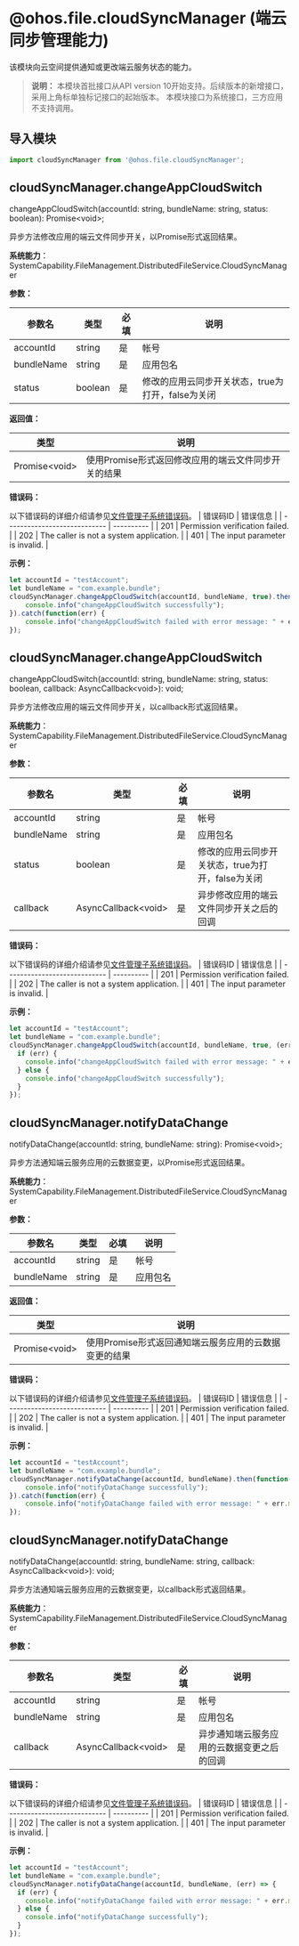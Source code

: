 # @ohos.file.cloudSyncManager (端云同步管理能力)

该模块向云空间提供通知或更改端云服务状态的能力。

> **说明：**
> 本模块首批接口从API version 10开始支持。后续版本的新增接口，采用上角标单独标记接口的起始版本。
> 本模块接口为系统接口，三方应用不支持调用。

## 导入模块

```js
import cloudSyncManager from '@ohos.file.cloudSyncManager';
```

## cloudSyncManager.changeAppCloudSwitch

changeAppCloudSwitch(accountId: string, bundleName: string, status: boolean): Promise&lt;void&gt;;

异步方法修改应用的端云文件同步开关，以Promise形式返回结果。

**系统能力**：SystemCapability.FileManagement.DistributedFileService.CloudSyncManager

**参数：**

| 参数名     | 类型   | 必填 | 说明 |
| ---------- | ------ | ---- | ---- |
| accountId | string | 是   | 帐号|
| bundleName | string | 是   | 应用包名|
| status | boolean | 是   | 修改的应用云同步开关状态，true为打开，false为关闭|

**返回值：**

| 类型                  | 说明             |
| --------------------- | ---------------- |
| Promise&lt;void&gt; | 使用Promise形式返回修改应用的端云文件同步开关的结果 |

**错误码：**

以下错误码的详细介绍请参见[文件管理子系统错误码](../errorcodes/errorcode-filemanagement.md)。
| 错误码ID                     | 错误信息        |
| ---------------------------- | ---------- |
| 201 | Permission verification failed. |
| 202 | The caller is not a system application. |
| 401 | The input parameter is invalid. |

**示例：**

  ```js
  let accountId = "testAccount";
  let bundleName = "com.example.bundle";
  cloudSyncManager.changeAppCloudSwitch(accountId, bundleName, true).then(function() {
      console.info("changeAppCloudSwitch successfully");
  }).catch(function(err) {
      console.info("changeAppCloudSwitch failed with error message: " + err.message + ", error code: " + err.code);
  });
  ```

## cloudSyncManager.changeAppCloudSwitch

changeAppCloudSwitch(accountId: string, bundleName: string, status: boolean, callback: AsyncCallback&lt;void&gt;): void;

异步方法修改应用的端云文件同步开关，以callback形式返回结果。

**系统能力**：SystemCapability.FileManagement.DistributedFileService.CloudSyncManager

**参数：**

| 参数名     | 类型   | 必填 | 说明 |
| ---------- | ------ | ---- | ---- |
| accountId | string | 是   | 帐号|
| bundleName | string | 是   | 应用包名|
| status | boolean | 是   | 修改的应用云同步开关状态，true为打开，false为关闭|
| callback | AsyncCallback&lt;void&gt; | 是   | 异步修改应用的端云文件同步开关之后的回调 |

**错误码：**

以下错误码的详细介绍请参见[文件管理子系统错误码](../errorcodes/errorcode-filemanagement.md)。
| 错误码ID                     | 错误信息        |
| ---------------------------- | ---------- |
| 201 | Permission verification failed. |
| 202 | The caller is not a system application. |
| 401 | The input parameter is invalid. |

**示例：**

  ```js
  let accountId = "testAccount";
  let bundleName = "com.example.bundle";
  cloudSyncManager.changeAppCloudSwitch(accountId, bundleName, true, (err) => {
    if (err) {
      console.info("changeAppCloudSwitch failed with error message: " + err.message + ", error code: " + err.code);
    } else {
      console.info("changeAppCloudSwitch successfully");
    }
  });
  ```

## cloudSyncManager.notifyDataChange

notifyDataChange(accountId: string, bundleName: string): Promise&lt;void&gt;;

异步方法通知端云服务应用的云数据变更，以Promise形式返回结果。

**系统能力**：SystemCapability.FileManagement.DistributedFileService.CloudSyncManager

**参数：**

| 参数名     | 类型   | 必填 | 说明 |
| ---------- | ------ | ---- | ---- |
| accountId | string | 是   | 帐号|
| bundleName | string | 是   | 应用包名|

**返回值：**

| 类型                  | 说明             |
| --------------------- | ---------------- |
| Promise&lt;void&gt; | 使用Promise形式返回通知端云服务应用的云数据变更的结果 |

**错误码：**

以下错误码的详细介绍请参见[文件管理子系统错误码](../errorcodes/errorcode-filemanagement.md)。
| 错误码ID                     | 错误信息        |
| ---------------------------- | ---------- |
| 201 | Permission verification failed. |
| 202 | The caller is not a system application. |
| 401 | The input parameter is invalid. |

**示例：**

  ```js
  let accountId = "testAccount";
  let bundleName = "com.example.bundle";
  cloudSyncManager.notifyDataChange(accountId, bundleName).then(function() {
      console.info("notifyDataChange successfully");
  }).catch(function(err) {
      console.info("notifyDataChange failed with error message: " + err.message + ", error code: " + err.code);
  });
  ```

## cloudSyncManager.notifyDataChange

notifyDataChange(accountId: string, bundleName: string, callback: AsyncCallback&lt;void&gt;): void;

异步方法通知端云服务应用的云数据变更，以callback形式返回结果。

**系统能力**：SystemCapability.FileManagement.DistributedFileService.CloudSyncManager

**参数：**

| 参数名     | 类型   | 必填 | 说明 |
| ---------- | ------ | ---- | ---- |
| accountId | string | 是   | 帐号|
| bundleName | string | 是   | 应用包名|
| callback | AsyncCallback&lt;void&gt; | 是   | 异步通知端云服务应用的云数据变更之后的回调 |

**错误码：**

以下错误码的详细介绍请参见[文件管理子系统错误码](../errorcodes/errorcode-filemanagement.md)。
| 错误码ID                     | 错误信息        |
| ---------------------------- | ---------- |
| 201 | Permission verification failed. |
| 202 | The caller is not a system application. |
| 401 | The input parameter is invalid. |

**示例：**

  ```js
  let accountId = "testAccount";
  let bundleName = "com.example.bundle";
  cloudSyncManager.notifyDataChange(accountId, bundleName, (err) => {
    if (err) {
      console.info("notifyDataChange failed with error message: " + err.message + ", error code: " + err.code);
    } else {
      console.info("notifyDataChange successfully");
    }
  });
  ```